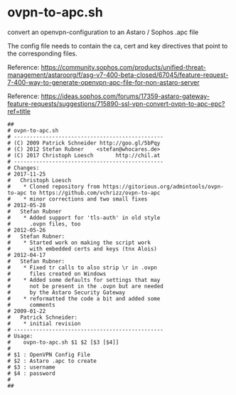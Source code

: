 # ovpn-to-apc.sh
convert an openvpn-configuration to an Astaro / Sophos .apc file

The config file needs to contain the ca, cert and key directives that point to the corresponding files.  

Reference: https://community.sophos.com/products/unified-threat-management/astaroorg/f/asg-v7-400-beta-closed/67045/feature-request-7-400-way-to-generate-openvpn-apc-file-for-non-astaro-server

Reference: https://ideas.sophos.com/forums/17359-astaro-gateway-feature-requests/suggestions/715890-ssl-vpn-convert-ovpn-to-apc-epc?ref=title

```
##
# ovpn-to-apc.sh
# -----------------------------------------------
# (C) 2009 Patrick Schneider http://goo.gl/5bPqy
# (C) 2012 Stefan Rubner    <stefan@whocares.de>
# (C) 2017 Christoph Loesch       http://chil.at
# -----------------------------------------------
# Changes:
# 2017-11-25
#   Christoph Loesch
#    * Cloned repository from https://gitorious.org/admintools/ovpn-to-apc to https://github.com/vchrizz/ovpn-to-apc
#    * minor corrections and two small fixes
# 2012-05-28
#   Stefan Rubner
#    * Added support for 'tls-auth' in old style
#      .ovpn files, too
# 2012-05-26
#   Stefan Rubner:
#    * Started work on making the script work
#      with embedded certs and keys (tnx Alois)
# 2012-04-17
#   Stefan Rubner:
#    * Fixed tr calls to also strip \r in .ovpn
#      files created on Windows
#    * Added some defaults for settings that may
#      not be present in the .ovpn but are needed
#      by the Astaro Security Gateway
#    * reformatted the code a bit and added some
#      comments
# 2009-01-22
#   Patrick Schneider:
#    * initial revision
# -----------------------------------------------
# Usage:
#    ovpn-to-apc.sh $1 $2 [$3 [$4]]
#
# $1 : OpenVPN Config File
# $2 : Astaro .apc to create
# $3 : username
# $4 : password
#
##
```
